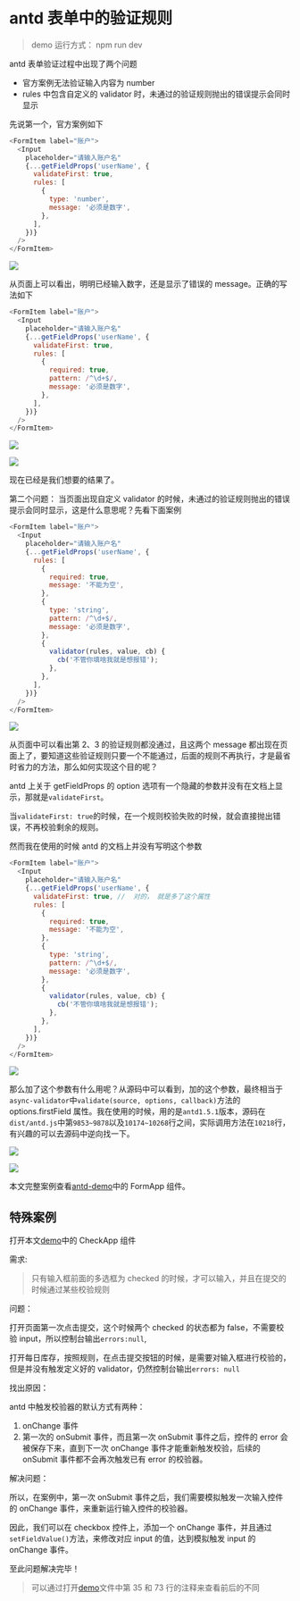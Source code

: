 # antd 表单中的验证规则

> demo 运行方式： npm run dev

antd 表单验证过程中出现了两个问题

- 官方案例无法验证输入内容为 number
- rules 中包含自定义的 validator 时，未通过的验证规则抛出的错误提示会同时显示

先说第一个，官方案例如下

```js
<FormItem label="账户">
  <Input
    placeholder="请输入账户名"
    {...getFieldProps('userName', {
      validateFirst: true,
      rules: [
        {
          type: 'number',
          message: '必须是数字',
        },
      ],
    })}
  />
</FormItem>
```

![](./images/1.png)

从页面上可以看出，明明已经输入数字，还是显示了错误的 message。正确的写法如下

```js
<FormItem label="账户">
  <Input
    placeholder="请输入账户名"
    {...getFieldProps('userName', {
      validateFirst: true,
      rules: [
        {
          required: true,
          pattern: /^\d+$/,
          message: '必须是数字',
        },
      ],
    })}
  />
</FormItem>
```

![](./images/2.png)

![](./images/3.png)

现在已经是我们想要的结果了。

第二个问题： 当页面出现自定义 validator 的时候，未通过的验证规则抛出的错误提示会同时显示，这是什么意思呢？先看下面案例

```js
<FormItem label="账户">
  <Input
    placeholder="请输入账户名"
    {...getFieldProps('userName', {
      rules: [
        {
          required: true,
          message: '不能为空',
        },
        {
          type: 'string',
          pattern: /^\d+$/,
          message: '必须是数字',
        },
        {
          validator(rules, value, cb) {
            cb('不管你填啥我就是想报错');
          },
        },
      ],
    })}
  />
</FormItem>
```

![](./images/4.png)

从页面中可以看出第 2、3 的验证规则都没通过，且这两个 message 都出现在页面上了，要知道这些验证规则只要一个不能通过，后面的规则不再执行，才是最省时省力的方法，那么如何实现这个目的呢？

antd 上关于 getFieldProps 的 option 选项有一个隐藏的参数并没有在文档上显示，那就是`validateFirst`。

当`validateFirst: true`的时候，在一个规则校验失败的时候，就会直接抛出错误，不再校验剩余的规则。

然而我在使用的时候 antd 的文档上并没有写明这个参数

```js
<FormItem label="账户">
  <Input
    placeholder="请输入账户名"
    {...getFieldProps('userName', {
      validateFirst: true, //  对的， 就是多了这个属性
      rules: [
        {
          required: true,
          message: '不能为空',
        },
        {
          type: 'string',
          pattern: /^\d+$/,
          message: '必须是数字',
        },
        {
          validator(rules, value, cb) {
            cb('不管你填啥我就是想报错');
          },
        },
      ],
    })}
  />
</FormItem>
```

![](./images/5.png)

那么加了这个参数有什么用呢？从源码中可以看到，加的这个参数，最终相当于`async-validator`中`validate(source, options, callback)`方法的 options.firstField 属性。我在使用的时候，用的是`antd1.5.1`版本，源码在`dist/antd.js`中第`9853~9878`以及`10174~10268`行之间，实际调用方法在`10218`行，有兴趣的可以去源码中逆向找一下。

![](./images/6.png)

![](./images/7.png)

本文完整案例查看[antd-demo](./demo)中的 FormApp 组件。

## 特殊案例

打开本文[demo](./demo)中的 CheckApp 组件

需求:

> 只有输入框前面的多选框为 checked 的时候，才可以输入，并且在提交的时候通过某些校验规则

问题：

打开页面第一次点击提交，这个时候两个 checked 的状态都为 false，不需要校验 input，所以控制台输出`errors:null`,

打开每日库存，按照规则，在点击提交按钮的时候，是需要对输入框进行校验的，但是并没有触发定义好的 validator，仍然控制台输出`errors: null`

找出原因：

antd 中触发校验器的默认方式有两种：

1.  onChange 事件
2.  第一次的 onSubmit 事件，而且第一次 onSubmit 事件之后，控件的 error 会被保存下来，直到下一次 onChange 事件才能重新触发校验，后续的 onSubmit 事件都不会再次触发已有 error 的校验器。

解决问题：

所以，在案例中，第一次 onSubmit 事件之后，我们需要模拟触发一次输入控件的 onChange 事件，来重新运行输入控件的校验器。

因此，我们可以在 checkbox 控件上，添加一个 onChange 事件，并且通过`setFieldValue()`方法，来修改对应 input 的值，达到模拟触发 input 的 onChange 事件。

至此问题解决完毕！

> 可以通过打开[demo](./demo/src/checkApp.jsx)文件中第 35 和 73 行的注释来查看前后的不同

